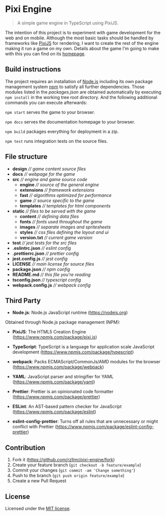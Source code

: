 # Pixi Engine
> A simple game engine in TypeScript using PixiJS.

The intention of this project is to experiment with game development for the web and on mobile. Although the most basic tasks should be handled by frameworks like [PixiJS](https://pixijs.com/) for rendering, I want to create the rest of the engine making it run a game on my own. Details about the game I'm going to make with this you can find on its [homepage](https://rzllmr.github.io/pixi-engine/).

## Build instructions

The project requires an installation of [Node.js](https://nodejs.org) including its own package management system [npm](https://www.npmjs.com/) to satisfy all further dependencies. Those modules listed in the _packages.json_ are obtained automatically by executing `npm install` in the working tree root directory. And the following additional commands you can execute afterwards:

`npm start` serves the game to your browser.

`npm docs` serves the documentation homepage to your browser.

`npm build` packages everything for deployment in a zip.

`npm test` runs integration tests on the source files.

## File structure

* __design__ _// game content source files_
* __docs__ _// webpage for the game_
* __src__ _// engine and game source code_
  * __engine__ _// source of the general engine_
  * __extensions__ _// framework extensions_
  * __fast__ _// algorithms optimized for performance_
  * __game__ _// source specific to the game_
  * __templates__ _// templates for html components_
* __static__ _// files to be served with the game_
  * __content__ _// defining data files_
  * __fonts__ _// fonts used throughout the game_
  * __images__ _// separate images and spritesheets_
  * __styles__ _// css files defining the layout and ui_
  * __version.txt__ _// current game version_
* __test__ _// jest tests for the src files_
* __.eslintrc.json__ _// eslint config_
* __.prettierrc.json__ _// prettier config_
* __jest.config.js__ _// jest config_
* __LICENSE__ _// main license for source files_
* __package.json__ _// npm config_
* __README.md__ _// this file you're reading_
* __tsconfig.json__ _// typescript config_
* __webpack.config.js__ _// webpack config_

## Third Party

* __Node.js__: Node.js JavaScript runtime (https://nodejs.org)

Obtained through Node.js package management (NPM):

* __PixiJS__: The HTML5 Creation Engine (https://www.npmjs.com/package/pixi.js)

* __TypeScript__: TypeScript is a language for application scale JavaScript development (https://www.npmjs.com/package/typescript)

* __webpack__: Packs ECMAScript/CommonJs/AMD modules for the browser (https://www.npmjs.com/package/webpack)

* __YAML__: JavaScript parser and stringifier for YAML (https://www.npmjs.com/package/yaml)

* __Prettier__: Prettier is an opinionated code formatter (https://www.npmjs.com/package/prettier)

* __ESLint__: An AST-based pattern checker for JavaScript (https://www.npmjs.com/package/eslint)

* __eslint-config-prettier__: Turns off all rules that are unnecessary or might conflict with Prettier (https://www.npmjs.com/package/eslint-config-prettier)

## Contribution

1. Fork it (<https://github.com/rzllmr/pixi-engine/fork>)
2. Create your feature branch (`git checkout -b feature/example`)
3. Commit your changes (`git commit -am 'Change something'`)
4. Push to the branch (`git push origin feature/example`)
5. Create a new Pull Request

## License

Licensed under the [MIT license](https://github.com/rzllmr/pixi-engine/blob/main/LICENSE).
